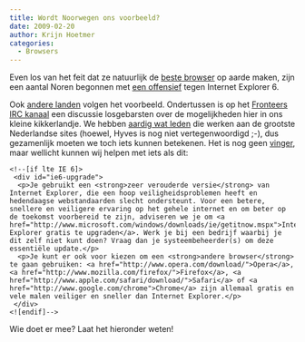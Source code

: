 ```yaml
---
title: Wordt Noorwegen ons voorbeeld?
date: 2009-02-20
author: Krijn Hoetmer
categories: 
  - Browsers
---
```

Even los van het feit dat ze natuurlijk de [beste browser](http://www.opera.com/) op aarde maken, zijn een aantal Noren begonnen met [een offensief](http://www.cjohansen.no/en/browsers/norway_tells_ie6_users_to_shape_up) tegen Internet Explorer 6.

Ook [andere landen](http://blog.peterhaza.no/current-international-web-sites-warning-against-internet-explorer-6/) volgen het voorbeeld. Ondertussen is op het [Fronteers IRC kanaal](/blog/2008/03/fronteers-op-irc) een discussie losgebarsten over de mogelijkheden hier in ons kleine kikkerlandje. We hebben [aardig wat leden](/leden) die werken aan de grootste Nederlandse sites (hoewel, Hyves is nog niet vertegenwoordigd ;-), dus gezamenlijk moeten we toch iets kunnen betekenen. Het is nog geen [vinger](/blog/2009/02/to-hell-with-bad-browsers), maar wellicht kunnen wij helpen met iets als dit:

```
<!--[if lte IE 6]>
 <div id="ie6-upgrade">
  <p>Je gebruikt een <strong>zeer verouderde versie</strong> van Internet Explorer, die een hoop veiligheidsproblemen heeft en hedendaagse webstandaarden slecht ondersteunt. Voor een betere, snellere en veiligere ervaring op het gehele internet en om beter op de toekomst voorbereid te zijn, adviseren we je om <a href="http://www.microsoft.com/windows/downloads/ie/getitnow.mspx">Internet Explorer gratis te upgraden</a>. Werk je bij een bedrijf waarbij je dit zelf niet kunt doen? Vraag dan je systeembeheerder(s) om deze essentiële update.</p>
  <p>Je kunt er ook voor kiezen om een <strong>andere browser</strong> te gaan gebruiken: <a href="http://www.opera.com/download/">Opera</a>, <a href="http://www.mozilla.com/firefox/">Firefox</a>, <a href="http://www.apple.com/safari/download/">Safari</a> of <a href="http://www.google.com/chrome">Chrome</a> zijn allemaal gratis en vele malen veiliger en sneller dan Internet Explorer.</p>
 </div>
<![endif]-->
```

Wie doet er mee? Laat het hieronder weten!
